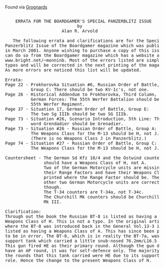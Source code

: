 
Found via [Grognards](http://grognard.com/info1/panzerblitz.html)

<pre>

    ERRATA FOR THE BOARDGAMER'S SPECIAL PANZERBLITZ ISSUE
                            by
                      Alan R. Arvold
 
   The following errata and clarifications are for the Special
Panzerblitz Issue of the Boardgamer magazine which was published
in March 2001. Anyone wishing to purchase a copy of this issue
can do so from the Boardgamer magazine which has a website at
www.bright.net/~monninb. Most of the errors listed are simple
typos and will be corrected in the next printing of the magazine.
As more errors are noticed this list will be updated.
 
Errata:
Page 22 - Prokhorovka Situation #6, Russian Order of Battle,
          Group C: There should be two KV-1c's, not one.
Page 26 - Historical Addendum to Prokhorovka, Third Column,
          German Forces: The 55th Werfer Battalion should be the
          55th Werfer Regiment.
Page 37 - Situation 17, German Order of Battle, Group E:
          The two Sg IIIb should be two SG IIIb.
Page 73 - Situation #26, Scenario Introduction, 5th Line: The
          word Grendadier should be Grenadier.
Page 73 - Situation #26 - Russian Order of Battle, Group A:
          The Weapons Class for the M-13 should be H, not J.
          (There is no Weapons Class J in Panzerblitz.)
Page 74 - Situation #27 - Russian Order of Battle, Group C:
          The Weapons Class for the M-13 should be H, not J.
 
Countersheet - The German Sd Kfz 10/4 and the Ostwind counters
               should have a Weapons Class of H, not A.
               Two of the German Motorcycle units are missing
               their Range Factors and have their Weapons Class
               printed where the Range Factor should be. The
               other two German Motorcycle units are correct
               though.
               The T-34 counters are T-34a, not T-34c.
               The Churchill Mk counters should be Churchill
               Mk III.
 
Clarification:
Through out the book the Russian BT-8 is listed as having a
Weapons Class of H. This is not a typo. In the original article
where the BT-8 was introduced back in the General Vol.13-3 it was
listed as having a Weapons Class of A. This has since been proven
to be in error. The BT-8, which is in reality the BT-7a, was a
support tank which carried a little snub-nosed 76.2mm/L16.5 gun.
This gun fired HE as their primary round. Although the gun did
have an AP round, it was for self-defence only. The majority of
the rounds that this tank carried were HE due to its support
role. Hence the change to the present Weapons Class of H.
</pre>
